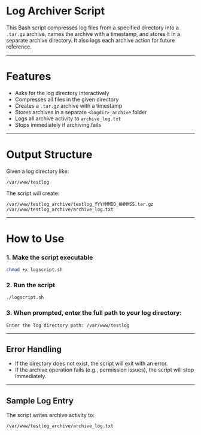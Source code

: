 
# Log Archiver Script

This Bash script compresses log files from a specified directory into a `.tar.gz` archive, names the archive with a timestamp, and stores it in a separate archive directory. It also logs each archive action for future reference.

---

# Features

- Asks for the log directory interactively
- Compresses all files in the given directory
- Creates a `.tar.gz` archive with a timestamp
- Stores archives in a separate `<logdir>_archive` folder
- Logs all archive activity to `archive_log.txt`
- Stops immediately if archiving fails

---

# Output Structure

Given a log directory like:

```
/var/www/testlog
```

The script will create:

```
/var/www/testlog_archive/testlog_YYYYMMDD_HHMMSS.tar.gz
/var/www/testlog_archive/archive_log.txt
```

---

# How to Use

### 1. Make the script executable

```bash
chmod +x logscript.sh
```

### 2. Run the script

```bash
./logscript.sh
```

### 3. When prompted, enter the full path to your log directory:

```
Enter the log directory path: /var/www/testlog
```

---

## Error Handling

- If the directory does not exist, the script will exit with an error.
- If the archive operation fails (e.g., permission issues), the script will stop immediately.

---

## Sample Log Entry

The script writes archive activity to:

```
/var/www/testlog_archive/archive_log.txt
